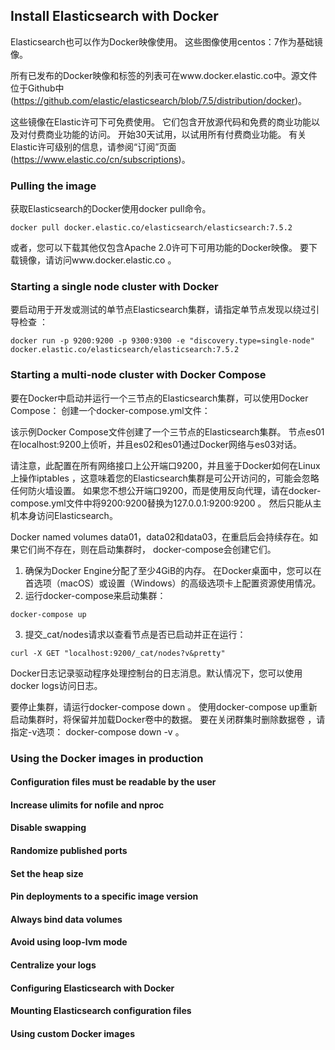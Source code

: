 ## Install Elasticsearch with Docker

Elasticsearch也可以作为Docker映像使用。 这些图像使用centos：7作为基础镜像。

所有已发布的Docker映像和标签的列表可在www.docker.elastic.co中。源文件位于Github中(https://github.com/elastic/elasticsearch/blob/7.5/distribution/docker)。

这些镜像在Elastic许可下可免费使用。 它们包含开放源代码和免费的商业功能以及对付费商业功能的访问。 开始30天试用，以试用所有付费商业功能。 有关Elastic许可级别的信息，请参阅“订阅”页面(https://www.elastic.co/cn/subscriptions)。

### Pulling the image
获取Elasticsearch的Docker使用docker pull命令。
```
docker pull docker.elastic.co/elasticsearch/elasticsearch:7.5.2
```

或者，您可以下载其他仅包含Apache 2.0许可下可用功能的Docker映像。 要下载镜像，请访问www.docker.elastic.co 。

### Starting a single node cluster with Docker
要启动用于开发或测试的单节点Elasticsearch集群，请指定单节点发现以绕过引导检查 ：

```
docker run -p 9200:9200 -p 9300:9300 -e "discovery.type=single-node" docker.elastic.co/elasticsearch/elasticsearch:7.5.2
```

### Starting a multi-node cluster with Docker Compose
要在Docker中启动并运行一个三节点的Elasticsearch集群，可以使用Docker Compose：
创建一个docker-compose.yml文件：

该示例Docker Compose文件创建了一个三节点的Elasticsearch集群。 节点es01在localhost:9200上侦听，并且es02和es01通过Docker网络与es03对话。

请注意，此配置在所有网络接口上公开端口9200，并且鉴于Docker如何在Linux上操作iptables ，这意味着您的Elasticsearch集群是可公开访问的，可能会忽略任何防火墙设置。 如果您不想公开端口9200，而是使用反向代理，请在docker-compose.yml文件中将9200:9200替换为127.0.0.1:9200:9200 。 然后只能从主机本身访问Elasticsearch。

Docker named volumes data01，data02和data03，在重启后会持续存在。如果它们尚不存在，则在启动集群时， docker-compose会创建它们。

1. 确保为Docker Engine分配了至少4GiB的内存。 在Docker桌面中，您可以在首选项（macOS）或设置（Windows）的高级选项卡上配置资源使用情况。
2. 运行docker-compose来启动集群：
```
docker-compose up
```
3. 提交_cat/nodes请求以查看节点是否已启动并正在运行：
```
curl -X GET "localhost:9200/_cat/nodes?v&pretty"
```

Docker日志记录驱动程序处理控制台的日志消息。默认情况下，您可以使用docker logs访问日志。

要停止集群，请运行docker-compose down 。 使用docker-compose up重新启动集群时，将保留并加载Docker卷中的数据。 要在关闭群集时删除数据卷 ，请指定-v选项： docker-compose down -v 。



### Using the Docker images in production


#### Configuration files must be readable by the user

#### Increase ulimits for nofile and nproc

#### Disable swapping

#### Randomize published ports

#### Set the heap size

#### Pin deployments to a specific image version

#### Always bind data volumes

#### Avoid using loop-lvm mode

#### Centralize your logs

#### Configuring Elasticsearch with Docker

#### Mounting Elasticsearch configuration files

#### Using custom Docker images

